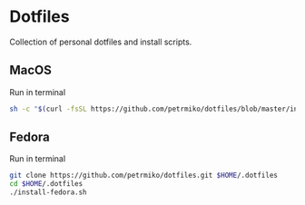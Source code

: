 # Dotfiles

Collection of personal dotfiles and install scripts.

## MacOS
Run in terminal
```bash
sh -c "$(curl -fsSL https://github.com/petrmiko/dotfiles/blob/master/install-mac.sh)"
```

## Fedora
Run in terminal
```bash
git clone https://github.com/petrmiko/dotfiles.git $HOME/.dotfiles
cd $HOME/.dotfiles
./install-fedora.sh
```